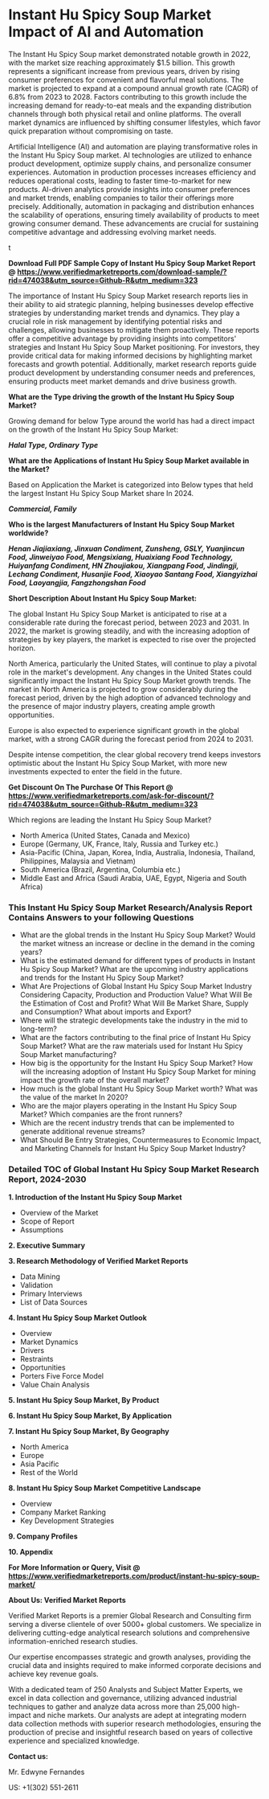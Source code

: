 <meta name="title" content="Global Instant Hu Spicy Soup Market Impact of AI and Automation"><meta name="description" content="The Instant Hu Spicy Soup market demonstrated notable growth in 2022, with the market size reaching approximately $1.5 billion. This growth represents a significant in"><meta name="title" content="Instant Hu Spicy Soup Market Size, Share, Scope, Trends, Growth, Opportunities, Analysis, Forecast"><h1>Instant Hu Spicy Soup Market Impact of AI and Automation</h1><p>The Instant Hu Spicy Soup market demonstrated notable growth in 2022, with the market size reaching approximately $1.5 billion. This growth represents a significant increase from previous years, driven by rising consumer preferences for convenient and flavorful meal solutions. The market is projected to expand at a compound annual growth rate (CAGR) of 6.8% from 2023 to 2028. Factors contributing to this growth include the increasing demand for ready-to-eat meals and the expanding distribution channels through both physical retail and online platforms. The overall market dynamics are influenced by shifting consumer lifestyles, which favor quick preparation without compromising on taste.</p><p>Artificial Intelligence (AI) and automation are playing transformative roles in the Instant Hu Spicy Soup market. AI technologies are utilized to enhance product development, optimize supply chains, and personalize consumer experiences. Automation in production processes increases efficiency and reduces operational costs, leading to faster time-to-market for new products. AI-driven analytics provide insights into consumer preferences and market trends, enabling companies to tailor their offerings more precisely. Additionally, automation in packaging and distribution enhances the scalability of operations, ensuring timely availability of products to meet growing consumer demand. These advancements are crucial for sustaining competitive advantage and addressing evolving market needs.</p>t</p><p id="" class=""><strong>Download Full PDF Sample Copy of Instant Hu Spicy Soup Market Report @ <a href="https://www.verifiedmarketreports.com/download-sample/?rid=474038&utm_source=Github-R&utm_medium=323" target="_blank">https://www.verifiedmarketreports.com/download-sample/?rid=474038&utm_source=Github-R&utm_medium=323</a></strong></p><p>The importance of&nbsp;Instant Hu Spicy Soup Market research reports lies in their ability to aid strategic planning, helping businesses develop effective strategies by understanding market trends and dynamics. They play a crucial role in risk management by identifying potential risks and challenges, allowing businesses to mitigate them proactively. These reports offer a competitive advantage by providing insights into competitors' strategies and Instant Hu Spicy Soup Market positioning. For investors, they provide critical data for making informed decisions by highlighting market forecasts and growth potential. Additionally, market research reports guide product development by understanding consumer needs and preferences, ensuring products meet market demands and drive business growth.</p><p><strong>What are the&nbsp;Type driving the growth of the Instant Hu Spicy Soup Market?</strong></p><p id="" class="">Growing demand for below Type around the world has had a direct impact on the growth of the Instant Hu Spicy Soup Market:</p><em><strong>Halal Type, Ordinary Type</strong></em></p><strong>What are the&nbsp;Applications&nbsp;of Instant Hu Spicy Soup Market available in the Market?</strong></p><p id="" class="">Based on Application the Market is categorized into Below types that held the largest Instant Hu Spicy Soup Market share In 2024.</p><em><strong>Commercial, Family</strong></em></p><strong>Who is the largest Manufacturers of Instant Hu Spicy Soup Market worldwide?</strong></p><p><em><strong>Henan Jiajiaxiang, Jinxuan Condiment, Zunsheng, GSLY, Yuanjincun Food, Jinweiyao Food, Mengsixiang, Huaixiang Food Technology, Huiyanfang Condiment, HN Zhoujiakou, Xiangpang Food, Jindingji, Lechang Condiment, Husanjie Food, Xiaoyao Santang Food, Xiangyizhai Food, Laoyangjia, Fangzhongshan Food</strong></em></p><p id="" class=""><strong>Short Description About Instant Hu Spicy Soup Market:</strong></p><p>The global Instant Hu Spicy Soup Market is anticipated to rise at a considerable rate during the forecast period, between 2023 and 2031. In 2022, the market is growing steadily, and with the increasing adoption of strategies by key players, the market is expected to rise over the projected horizon.</p><p>North America, particularly the United States, will continue to play a pivotal role in the market's development. Any changes in the United States could significantly impact the Instant Hu Spicy Soup Market growth trends. The market in North America is projected to grow considerably during the forecast period, driven by the high adoption of advanced technology and the presence of major industry players, creating ample growth opportunities.</p><p>Europe is also expected to experience significant growth in the global market, with a strong CAGR during the forecast period from 2024 to 2031.</p><p>Despite intense competition, the clear global recovery trend keeps investors optimistic about the Instant Hu Spicy Soup Market, with more new investments expected to enter the field in the future.</p><p id="" class=""><strong>Get Discount On The Purchase Of This Report @ <a href="https://www.verifiedmarketreports.com/ask-for-discount/?rid=474038&utm_source=Github-R&utm_medium=323" target="_blank">https://www.verifiedmarketreports.com/ask-for-discount/?rid=474038&utm_source=Github-R&utm_medium=323</a></strong></p>Which regions are leading the Instant Hu Spicy Soup Market?</p><ul><li>North America (United States, Canada and Mexico)</li><li>Europe (Germany, UK, France, Italy, Russia and Turkey etc.)</li><li>Asia-Pacific (China, Japan, Korea, India, Australia, Indonesia, Thailand, Philippines, Malaysia and Vietnam)</li><li>South America (Brazil, Argentina, Columbia etc.)</li><li>Middle East and Africa (Saudi Arabia, UAE, Egypt, Nigeria and South Africa)</li></ul><h3 id="" class="">This Instant Hu Spicy Soup Market Research/Analysis Report Contains Answers to your following Questions</h3><ul><li>What are the global trends in the Instant Hu Spicy Soup Market? Would the market witness an increase or decline in the demand in the coming years?</li><li>What is the estimated demand for different types of products in Instant Hu Spicy Soup Market? What are the upcoming industry applications and trends for the Instant Hu Spicy Soup Market?</li><li>What Are Projections of Global Instant Hu Spicy Soup Market Industry Considering Capacity, Production and Production Value? What Will Be the Estimation of Cost and Profit? What Will Be Market Share, Supply and Consumption? What about imports and Export?</li><li>Where will the strategic developments take the industry in the mid to long-term?</li><li>What are the factors contributing to the final price of Instant Hu Spicy Soup Market? What are the raw materials used for Instant Hu Spicy Soup Market manufacturing?</li><li>How big is the opportunity for the Instant Hu Spicy Soup Market? How will the increasing adoption of Instant Hu Spicy Soup Market for mining impact the growth rate of the overall market?</li><li>How much is the global Instant Hu Spicy Soup Market worth? What was the value of the market In 2020?</li><li>Who are the major players operating in the Instant Hu Spicy Soup Market? Which companies are the front runners?</li><li>Which are the recent industry trends that can be implemented to generate additional revenue streams?</li><li>What Should Be Entry Strategies, Countermeasures to Economic Impact, and Marketing Channels for Instant Hu Spicy Soup Market Industry?</li></ul><h3 id="" class="">Detailed TOC of Global Instant Hu Spicy Soup Market Research Report, 2024-2030</h3><p id="" class=""><strong>1. Introduction of the Instant Hu Spicy Soup Market</strong></p><ul><li>Overview of the Market</li><li>Scope of Report</li><li>Assumptions</li></ul><p id="" class=""><strong>2. Executive Summary</strong></p><p id="" class=""><strong>3. Research Methodology of Verified Market Reports</strong></p><ul><li>Data Mining</li><li>Validation</li><li>Primary Interviews</li><li>List of Data Sources</li></ul><p id="" class=""><strong>4. Instant Hu Spicy Soup Market Outlook</strong></p><ul><li>Overview</li><li>Market Dynamics</li><li>Drivers</li><li>Restraints</li><li>Opportunities</li><li>Porters Five Force Model</li><li>Value Chain Analysis</li></ul><p id="" class=""><strong>5. Instant Hu Spicy Soup Market, By Product</strong></p><p id="" class=""><strong>6. Instant Hu Spicy Soup Market, By Application</strong></p><p id="" class=""><strong>7. Instant Hu Spicy Soup Market, By Geography</strong></p><ul><li>North America</li><li>Europe</li><li>Asia Pacific</li><li>Rest of the World</li></ul><p id="" class=""><strong>8. Instant Hu Spicy Soup Market Competitive Landscape</strong></p><ul><li>Overview</li><li>Company Market Ranking</li><li>Key Development Strategies</li></ul><p id="" class=""><strong>9. Company Profiles</strong></p><p id="" class=""><strong>10. Appendix</strong></p><p id="" class=""><strong>For More Information or Query, Visit @ <a href="https://www.verifiedmarketreports.com/product/instant-hu-spicy-soup-market/" target="_blank">https://www.verifiedmarketreports.com/product/instant-hu-spicy-soup-market/</a></strong></p><p id="" class=""><strong>About Us: Verified Market Reports</strong></p><p id="" class="">Verified Market Reports is a premier Global Research and Consulting firm serving a diverse clientele of over 5000+ global customers. We specialize in delivering cutting-edge analytical research solutions and comprehensive information-enriched research studies.</p><p id="" class="">Our expertise encompasses strategic and growth analyses, providing the crucial data and insights required to make informed corporate decisions and achieve key revenue goals.</p><p id="" class="">With a dedicated team of 250 Analysts and Subject Matter Experts, we excel in data collection and governance, utilizing advanced industrial techniques to gather and analyze data across more than 25,000 high-impact and niche markets. Our analysts are adept at integrating modern data collection methods with superior research methodologies, ensuring the production of precise and insightful research based on years of collective experience and specialized knowledge.</p><p id="" class=""><strong>Contact us:</strong></p><p id="" class="">Mr. Edwyne Fernandes</p><p id="" class="">US: +1(302) 551-2611</p>